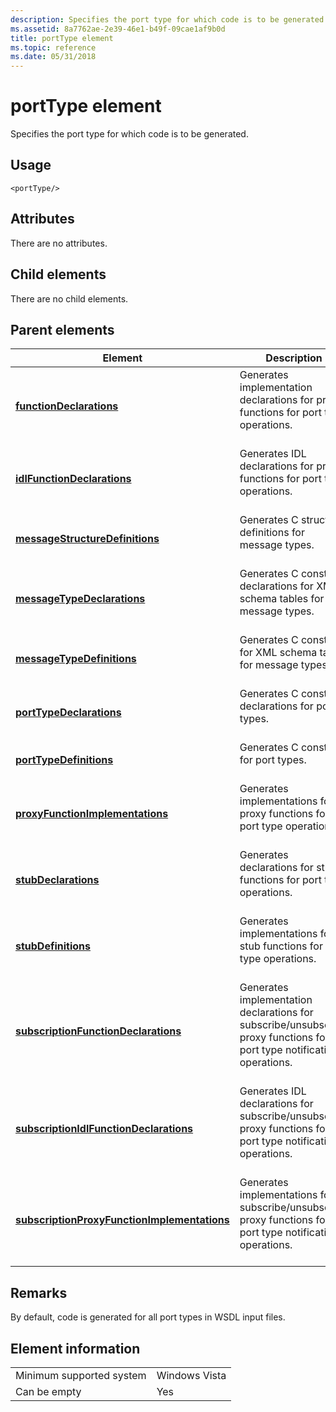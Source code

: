 ```yaml
---
description: Specifies the port type for which code is to be generated.
ms.assetid: 8a7762ae-2e39-46e1-b49f-09cae1af9b0d
title: portType element
ms.topic: reference
ms.date: 05/31/2018
---
```


# portType element

Specifies the port type for which code is to be generated.

## Usage

``` syntax
<portType/>
```

## Attributes

There are no attributes.

## Child elements

There are no child elements.

## Parent elements



| Element                                                                                                 | Description                                                                                                                                   |
|---------------------------------------------------------------------------------------------------------|-----------------------------------------------------------------------------------------------------------------------------------------------|
| [**functionDeclarations**](functiondeclarations.md)<br/>                                         | Generates implementation declarations for proxy functions for port type operations.<br/> <br/>                                    |
| [**idlFunctionDeclarations**](idlfunctiondeclarations.md)<br/>                                   | Generates IDL declarations for proxy functions for port type operations.<br/> <br/>                                               |
| [**messageStructureDefinitions**](messagestructuredefinitions.md)<br/>                           | Generates C structure definitions for message types.<br/> <br/>                                                                   |
| [**messageTypeDeclarations**](messagetypedeclarations.md)<br/>                                   | Generates C constant declarations for XML schema tables for message types.<br/> <br/>                                             |
| [**messageTypeDefinitions**](messagetypedefinitions.md)<br/>                                     | Generates C constants for XML schema tables for message types.<br/> <br/>                                                         |
| [**portTypeDeclarations**](porttypedeclarations.md)<br/>                                         | Generates C constant declarations for port types.<br/> <br/>                                                                      |
| [**portTypeDefinitions**](porttypedefinitions.md)<br/>                                           | Generates C constants for port types.<br/> <br/>                                                                                  |
| [**proxyFunctionImplementations**](proxyfunctionimplementations.md)<br/>                         | Generates implementations for proxy functions for port type operations.<br/> <br/>                                                |
| [**stubDeclarations**](stubdeclarations.md)<br/>                                                 | Generates declarations for stub functions for port type operations.<br/> <br/>                                                    |
| [**stubDefinitions**](stubdefinitions.md)<br/>                                                   | Generates implementations for stub functions for port type operations.<br/> <br/>                                                 |
| [**subscriptionFunctionDeclarations**](subscriptionfunctiondeclarations.md)<br/>                 | Generates implementation declarations for subscribe/unsubscribe proxy functions for port type notification operations.<br/> <br/> |
| [**subscriptionIdlFunctionDeclarations**](subscriptionidlfunctiondeclarations.md)<br/>           | Generates IDL declarations for subscribe/unsubscribe proxy functions for port type notification operations.<br/> <br/>            |
| [**subscriptionProxyFunctionImplementations**](subscriptionproxyfunctionimplementations.md)<br/> | Generates implementations for subscribe/unsubscribe proxy functions for port type notification operations.<br/> <br/>             |



## Remarks

By default, code is generated for all port types in WSDL input files.

## Element information



|                                     |               |
|-------------------------------------|---------------|
| Minimum supported system<br/> | Windows Vista |
| Can be empty                        | Yes           |



 

 




